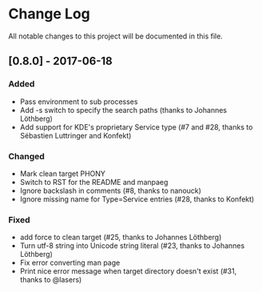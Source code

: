 # Change Log
All notable changes to this project will be documented in this file.

## [0.8.0] - 2017-06-18
### Added
- Pass environment to sub processes
- Add -s switch to specify the search paths (thanks to  Johannes Löthberg)
- Add support for KDE's proprietary Service type (#7 and #28, thanks to
  Sébastien Luttringer and Konfekt)

### Changed
- Mark clean target PHONY
- Switch to RST for the README and manpaeg
- Ignore backslash in comments (#8, thanks to nanouck)
- Ignore missing name for Type=Service entries (#28, thanks to Konfekt)

### Fixed
- add force to clean target (#25, thanks to  Johannes Löthberg)
- Turn utf-8 string into Unicode string literal (#23, thanks to  Johannes
  Löthberg)
- Fix error converting man page
- Print nice error message when target directory doesn't exist (#31, thanks to
  @lasers)
